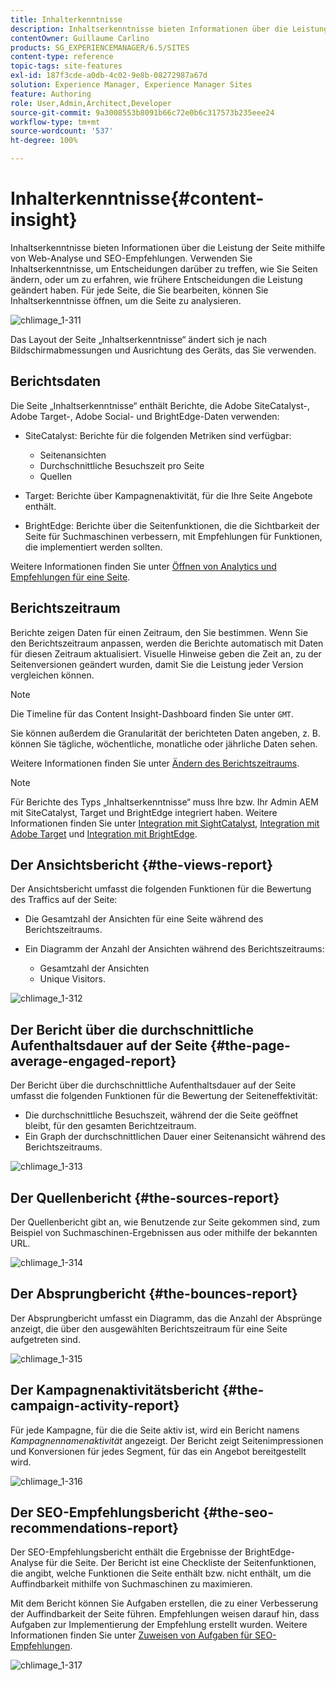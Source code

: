 ```yaml
---
title: Inhalterkenntnisse
description: Inhaltserkenntnisse bieten Informationen über die Leistung der Seite mithilfe von Webanalyse und SEO-Empfehlungen
contentOwner: Guillaume Carlino
products: SG_EXPERIENCEMANAGER/6.5/SITES
content-type: reference
topic-tags: site-features
exl-id: 187f3cde-a0db-4c02-9e8b-08272987a67d
solution: Experience Manager, Experience Manager Sites
feature: Authoring
role: User,Admin,Architect,Developer
source-git-commit: 9a3008553b8091b66c72e0b6c317573b235eee24
workflow-type: tm+mt
source-wordcount: '537'
ht-degree: 100%

---
```


# Inhalterkenntnisse{#content-insight}

Inhaltserkenntnisse bieten Informationen über die Leistung der Seite mithilfe von Web-Analyse und SEO-Empfehlungen. Verwenden Sie Inhaltserkenntnisse, um Entscheidungen darüber zu treffen, wie Sie Seiten ändern, oder um zu erfahren, wie frühere Entscheidungen die Leistung geändert haben. Für jede Seite, die Sie bearbeiten, können Sie Inhaltserkenntnisse öffnen, um die Seite zu analysieren.

![chlimage_1-311](assets/chlimage_1-311.png)

Das Layout der Seite „Inhaltserkenntnisse“ ändert sich je nach Bildschirmabmessungen und Ausrichtung des Geräts, das Sie verwenden.

## Berichtsdaten

Die Seite „Inhaltserkenntnisse“ enthält Berichte, die Adobe SiteCatalyst-, Adobe Target-, Adobe Social- und BrightEdge-Daten verwenden:

* SiteCatalyst: Berichte für die folgenden Metriken sind verfügbar:

   * Seitenansichten
   * Durchschnittliche Besuchszeit pro Seite
   * Quellen

* Target: Berichte über Kampagnenaktivität, für die Ihre Seite Angebote enthält.
* BrightEdge: Berichte über die Seitenfunktionen, die die Sichtbarkeit der Seite für Suchmaschinen verbessern, mit Empfehlungen für Funktionen, die implementiert werden sollten.

Weitere Informationen finden Sie unter [Öffnen von Analytics und Empfehlungen für eine Seite](/help/sites-authoring/ci-analyze.md#opening-analytics-and-recommendations-for-a-page).

## Berichtszeitraum

Berichte zeigen Daten für einen Zeitraum, den Sie bestimmen. Wenn Sie den Berichtszeitraum anpassen, werden die Berichte automatisch mit Daten für diesen Zeitraum aktualisiert. Visuelle Hinweise geben die Zeit an, zu der Seitenversionen geändert wurden, damit Sie die Leistung jeder Version vergleichen können.

>[!NOTE]
>
>Die Timeline für das Content Insight-Dashboard finden Sie unter `GMT`.

Sie können außerdem die Granularität der berichteten Daten angeben, z. B. können Sie tägliche, wöchentliche, monatliche oder jährliche Daten sehen.

Weitere Informationen finden Sie unter [Ändern des Berichtszeitraums](/help/sites-authoring/ci-analyze.md#changing-the-reporting-period).

>[!NOTE]
>
>Für Berichte des Typs „Inhaltserkenntnisse“ muss Ihre bzw. Ihr Admin AEM mit SiteCatalyst, Target und BrightEdge integriert haben. Weitere Informationen finden Sie unter [Integration mit SightCatalyst](/help/sites-administering/adobeanalytics.md), [Integration mit Adobe Target](/help/sites-administering/target.md) und [Integration mit BrightEdge](/help/sites-administering/brightedge.md).

## Der Ansichtsbericht {#the-views-report}

Der Ansichtsbericht umfasst die folgenden Funktionen für die Bewertung des Traffics auf der Seite:

* Die Gesamtzahl der Ansichten für eine Seite während des Berichtszeitraums.
* Ein Diagramm der Anzahl der Ansichten während des Berichtszeitraums:

   * Gesamtzahl der Ansichten
   * Unique Visitors.

![chlimage_1-312](assets/chlimage_1-312.png)

## Der Bericht über die durchschnittliche Aufenthaltsdauer auf der Seite {#the-page-average-engaged-report}

Der Bericht über die durchschnittliche Aufenthaltsdauer auf der Seite umfasst die folgenden Funktionen für die Bewertung der Seiteneffektivität:

* Die durchschnittliche Besuchszeit, während der die Seite geöffnet bleibt, für den gesamten Berichtzeitraum.
* Ein Graph der durchschnittlichen Dauer einer Seitenansicht während des Berichtszeitraums.

![chlimage_1-313](assets/chlimage_1-313.png)

## Der Quellenbericht {#the-sources-report}

Der Quellenbericht gibt an, wie Benutzende zur Seite gekommen sind, zum Beispiel von Suchmaschinen-Ergebnissen aus oder mithilfe der bekannten URL.

![chlimage_1-314](assets/chlimage_1-314.png)

## Der Absprungbericht {#the-bounces-report}

Der Absprungbericht umfasst ein Diagramm, das die Anzahl der Absprünge anzeigt, die über den ausgewählten Berichtszeitraum für eine Seite aufgetreten sind.

![chlimage_1-315](assets/chlimage_1-315.png)

## Der Kampagnenaktivitätsbericht {#the-campaign-activity-report}

Für jede Kampagne, für die die Seite aktiv ist, wird ein Bericht namens *Kampagnennamenaktivität* angezeigt. Der Bericht zeigt Seitenimpressionen und Konversionen für jedes Segment, für das ein Angebot bereitgestellt wird.

![chlimage_1-316](assets/chlimage_1-316.png)

## Der SEO-Empfehlungsbericht {#the-seo-recommendations-report}

Der SEO-Empfehlungsbericht enthält die Ergebnisse der BrightEdge-Analyse für die Seite. Der Bericht ist eine Checkliste der Seitenfunktionen, die angibt, welche Funktionen die Seite enthält bzw. nicht enthält, um die Auffindbarkeit mithilfe von Suchmaschinen zu maximieren.

Mit dem Bericht können Sie Aufgaben erstellen, die zu einer Verbesserung der Auffindbarkeit der Seite führen. Empfehlungen weisen darauf hin, dass Aufgaben zur Implementierung der Empfehlung erstellt wurden. Weitere Informationen finden Sie unter [Zuweisen von Aufgaben für SEO-Empfehlungen](/help/sites-authoring/ci-analyze.md#assigning-tasks-for-seo-recommendations).

![chlimage_1-317](assets/chlimage_1-317.png)
